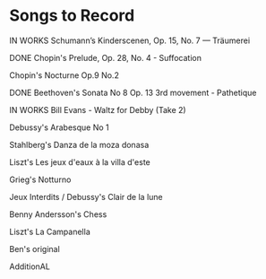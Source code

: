 # Songs to Record

IN WORKS Schumann’s Kinderscenen, Op. 15, No. 7 — Träumerei

DONE Chopin's Prelude, Op. 28, No. 4 - Suffocation

Chopin's Nocturne Op.9 No.2

DONE Beethoven's Sonata No 8 Op. 13 3rd movement - Pathetique

IN WORKS Bill Evans - Waltz for Debby (Take 2)

Debussy's Arabesque No 1

Stahlberg's Danza de la moza donasa

Liszt's Les jeux d'eaux à la villa d'este

Grieg's Notturno

Jeux Interdits / Debussy's Clair de la lune

Benny Andersson's Chess

Liszt's La Campanella

Ben's original

AdditionAL
